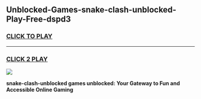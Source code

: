 
## Unblocked-Games-snake-clash-unblocked-Play-Free-dspd3
<h3>
<a href="https://premium76.site?title=snake-clash-unblocked&ref=10A">CLICK TO PLAY</a></h3>
<hr>

<h3>
<a href="https://premium76.site?title=snake-clash-unblocked&ref=10A">CLICK 2 PLAY</a>
  
</h3>

<a href="https://premium76.site?title=snake-clash-unblocked&ref=10A"><img src="https://clearcache.store/games.png"></a>


**snake-clash-unblocked games unblocked: Your Gateway to Fun and Accessible Online Gaming**
